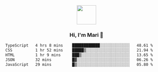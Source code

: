 <div align="center">
  <img src="https://media.giphy.com/media/v1.Y2lkPTc5MGI3NjExbWNrdHRsMmV6NHV1NGIwdXN6MmZpZ3g2c3oycDIxemcwdDluMjBmOCZlcD12MV9pbnRlcm5hbF9naWZfYnlfaWQmY3Q9cw/XEOUMqltCrGdCnatFF/giphy.gif" width="60px" align="center">
  <h3>Hi, I'm Mari 👋</h3>
</div>

<!--START_SECTION:waka-->

```txt
TypeScript   4 hrs 8 mins    ████████████░░░░░░░░░░░░░   48.61 %
CSS          1 hr 52 mins    █████▒░░░░░░░░░░░░░░░░░░░   21.94 %
HTML         1 hr 9 mins     ███▒░░░░░░░░░░░░░░░░░░░░░   13.65 %
JSON         32 mins         █▓░░░░░░░░░░░░░░░░░░░░░░░   06.26 %
JavaScript   29 mins         █▒░░░░░░░░░░░░░░░░░░░░░░░   05.80 %
```

<!--END_SECTION:waka-->
